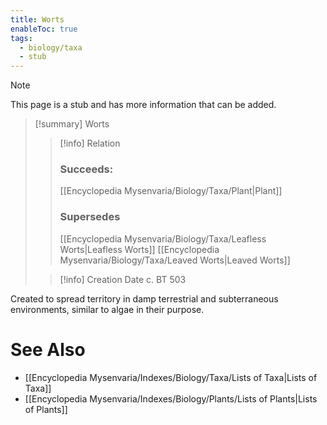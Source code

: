```yaml
---
title: Worts
enableToc: true
tags:
  - biology/taxa
  - stub
---
```


> [!note]
> This page is a stub and has more information that can be added.

> [!summary] Worts
> > [!info] Relation
> > ### Succeeds:
> > [[Encyclopedia Mysenvaria/Biology/Taxa/Plant|Plant]]
> > ### Supersedes 
> > [[Encyclopedia Mysenvaria/Biology/Taxa/Leafless Worts|Leafless Worts]]
> > [[Encyclopedia Mysenvaria/Biology/Taxa/Leaved Worts|Leaved Worts]]
>
> > [!info] Creation Date
> > c. BT 503

Created to spread territory in damp terrestrial and subterraneous environments, similar to algae in their purpose.

# See Also
- [[Encyclopedia Mysenvaria/Indexes/Biology/Taxa/Lists of Taxa|Lists of Taxa]]
- [[Encyclopedia Mysenvaria/Indexes/Biology/Plants/Lists of Plants|Lists of Plants]]
